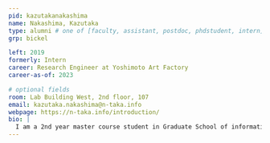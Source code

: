 ```yaml
---
pid: kazutakanakashima
name: Nakashima, Kazutaka 
type: alumni # one of [faculty, assistant, postdoc, phdstudent, intern]
grp: bickel

left: 2019
formerly: Intern
career: Research Engineer at Yoshimoto Art Factory
career-as-of: 2023

# optional fields
room: Lab Building West, 2nd floor, 107
email: kazutaka.nakashima@n-taka.info
webpage: https://n-taka.info/introduction/
bio: |
  I am a 2nd year master course student in Graduate School of information Science and Technology, The University of Tokyo, Department of Computer Science. My supervisor is Takeo Igarashi, and in IST, I belong to Bernd Bickel group. My research interest is about digital fabrication.
---
```


